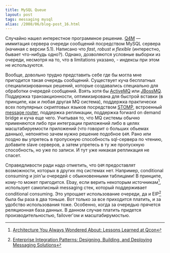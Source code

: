 ```yaml
---
title: MySQL Queue
layout: post
tags: messaging mysql
alias: /2008/06/blog-post_16.html
---
```

Случайно нашел интерестное программное решение. [Q4M][ref-q4m] — иммитация сервера очереди сообщений посредством MySQL сервера (начиная с версии 5.1). Написано что *fast*, *robust* и *flexible* (интерестно, бывает что-нибудь одно?). Однако, дозволяются условные выборки из очереди, несмотря на то, что в limitations указано, - индексы при этом не используются.

Вообще, довольно трудно представить себе где бы могла мне пригодится такая очередь сообщений. Cуществует куча бесплатных специализированных решений, которые создавались специально для обработки очередей сообщений. Взять хотя бы [ActiveMQ][ref-activemq] или [JBossMQ][ref-jbossmq]. Поддержка транзакционности, оптимизирована для быстрой вставки (в принципе, как и любая другая MQ система), поддержка практически всех популярных скриптовых языков посредством [STOMP][ref-stomp], встроенный [message router][ref-camel], поддержка репликации, поддержка forward on demand bridge и куча еще чего. Учитывая то, что MQ системы обычно применяются либо при интеграции приложений либо в целях масштабируемости приложений (что говорит о больших обьемах данных), непонятно зачем нужно решение подобное `Q4M`. Рано или поздно вы упретесь в пропускную способность sql-сервера по чтению, добавите slave серверов, а затем упретесь в ту же пропускную способность, но уже по записи. И тут уже никакая репликация не спасет.

Справедливости ради надо отметить, что `Q4M` предоставлят возможности, которых в других mq системах нет. Например, conditional consuming и join'ы очередей с обыкновенными таблицами! В принципе, кому-то может пригодится. Ebay, если верить некоторым источникам[^ebay-mq], использует самописный messaging стек, который поддерживает conditional consuming. Это упрощает использование очереди, да и EIP[^eip] была бы раза в два тоньше. Вот только за все приходится платить, и за удобство использования тоже. Особенно, когда за очередью прячется реляционная база данных. В данном случае платить придется производительностью, failover'ом и масштабирумостью.

[^eip]: [Enterprise Integration Patterns: Designing, Building, and Deploying Messaging Solutions](http://www.enterpriseintegrationpatterns.com/)
[^ebay-mq]: [Architecture You Always Wondered About: Lessons Learned at Qcon](http://natishalom.typepad.com/nati_shaloms_blog/2007/11/architecture-yo.html)

[ref-q4m]: http://q4m.31tools.com/
[ref-activemq]: http://activemq.apache.org/
[ref-jbossmq]: http://community.jboss.org/wiki/JBossMQ
[ref-camel]: http://activemq.apache.org/camel/
[ref-stomp]: http://stomp.codehaus.org/
[ref-ebay-mq]: http://natishalom.typepad.com/nati_shaloms_blog/2007/11/architecture-yo.html

